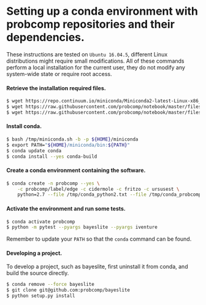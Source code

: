 # Setting up a conda environment with probcomp repositories and their dependencies.

These instructions are tested on `Ubuntu 16.04.5`, different Linux distributions
might require small modifications. All of these commands perform a local
installation for the current user, they do not modify any system-wide state or
require root access.

#### Retrieve the installation required files.

```bash
$ wget https://repo.continuum.io/miniconda/Miniconda2-latest-Linux-x86_64.sh -O /tmp/miniconda.sh
$ wget https://raw.githubusercontent.com/probcomp/notebook/master/files/conda_python2.txt -O /tmp/conda_python2.txt
$ wget https://raw.githubusercontent.com/probcomp/notebook/master/files/conda_probcomp_edge.txt -O /tmp/conda_probcomp_edge.txt
```

#### Install conda.

```bash
$ bash /tmp/miniconda.sh -b -p ${HOME}/miniconda
$ export PATH="${HOME}/miniconda/bin:${PATH}"
$ conda update conda
$ conda install --yes conda-build
```

#### Create a conda environment containing the software.

```bash
$ conda create -n probcomp --yes \
    -c probcomp/label/edge -c cidermole -c fritzo -c ursusest \
    python=2.7 --file /tmp/conda_python2.txt --file /tmp/conda_probcomp_edge.txt
```

#### Activate the environment and run some tests.

```bash
$ conda activate probcomp
$ python -m pytest --pyargs bayeslite --pyargs iventure
```

Remember to update your `PATH` so that the `conda` command can be found.

#### Developing a project.

To develop a project, such as bayeslite, first uninstall it from conda, and
build the source directly.

```bash
$ conda remove --force bayeslite
$ git clone git@github.com:probcomp/bayeslite
$ python setup.py install
```
